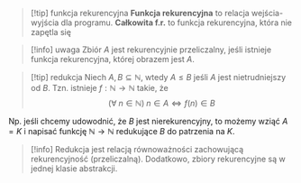 > [!tip] funkcja rekurencyjna
> **Funkcja rekurencyjna** to relacja wejścia-wyjścia dla programu.
> **Całkowita f.r.** to funkcja rekurencyjna, która nie zapętla się

>[!info] uwaga
>Zbiór $A$ jest rekurencyjnie przeliczalny, jeśli istnieje funkcja rekurencyjna, której obrazem jest $A$.

>[!tip] redukcja
>Niech $A, B\subseteq\mathbb{N}$, wtedy $A\leq  B$ jeśli $A$ jest nietrudniejszy od $B$. Tzn.  istnieje $f:\mathbb{N}\to\mathbb{N}$ takie, że
>$$(\forall\;n\in\mathbb{N})\;n\in A\iff f(n)\in B$$

Np. jeśli chcemy udowodnić, że $B$ jest nierekurencyjny, to możemy wziąć $A=K$ i napisać funkcję $\mathbb{N}\to \mathbb{N}$ redukujące $B$ do patrzenia na $K$. 

>[!info] 
>Redukcja jest relacją równoważności zachowującą rekurencyjność (przeliczalną). Dodatkowo, zbiory rekurencyjne są w jednej klasie abstrakcji.
